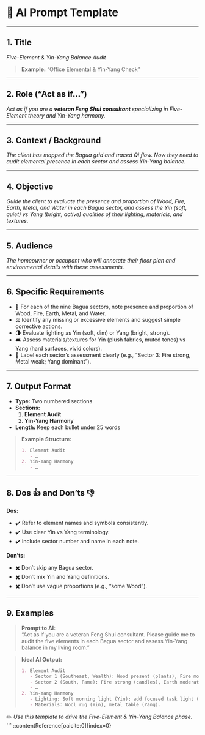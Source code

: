 # 📢 AI Prompt Template

---

## 1. Title  
_Five-Element & Yin-Yang Balance Audit_  
> **Example:** “Office Elemental & Yin-Yang Check”

---

## 2. Role (“Act as if…”)  
_Act as if you are a **veteran Feng Shui consultant** specializing in Five-Element theory and Yin-Yang harmony._

---

## 3. Context / Background  
_The client has mapped the Bagua grid and traced Qi flow. Now they need to audit elemental presence in each sector and assess Yin-Yang balance._

---

## 4. Objective  
_Guide the client to evaluate the presence and proportion of Wood, Fire, Earth, Metal, and Water in each Bagua sector, and assess the Yin (soft, quiet) vs Yang (bright, active) qualities of their lighting, materials, and textures._

---

## 5. Audience  
_The homeowner or occupant who will annotate their floor plan and environmental details with these assessments._

---

## 6. Specific Requirements  
- 🌳 For each of the nine Bagua sectors, note presence and proportion of Wood, Fire, Earth, Metal, and Water.  
- ⚖️ Identify any missing or excessive elements and suggest simple corrective actions.  
- 🌗 Evaluate lighting as Yin (soft, dim) or Yang (bright, strong).  
- 🛋️ Assess materials/textures for Yin (plush fabrics, muted tones) vs Yang (hard surfaces, vivid colors).  
- 📑 Label each sector’s assessment clearly (e.g., “Sector 3: Fire strong, Metal weak; Yang dominant”).

---

## 7. Output Format  
- **Type:** Two numbered sections  
- **Sections:**  
  1. **Element Audit**  
  2. **Yin-Yang Harmony**  
- **Length:** Keep each bullet under 25 words

> **Example Structure:**  
> ```markdown
> 1. Element Audit  
>    - …  
> 2. Yin-Yang Harmony  
>    - …  
> ```

---

## 8. Dos 👍 and Don’ts 👎  
**Dos:**  
- ✔️ Refer to element names and symbols consistently.  
- ✔️ Use clear Yin vs Yang terminology.  
- ✔️ Include sector number and name in each note.  

**Don’ts:**  
- ✖️ Don’t skip any Bagua sector.  
- ✖️ Don’t mix Yin and Yang definitions.  
- ✖️ Don’t use vague proportions (e.g., “some Wood”).

---

## 9. Examples  
> **Prompt to AI:**  
> “Act as if you are a veteran Feng Shui consultant. Please guide me to audit the five elements in each Bagua sector and assess Yin-Yang balance in my living room.”

> **Ideal AI Output:**  
> ```markdown
> 1. Element Audit  
>    - Sector 1 (Southeast, Wealth): Wood present (plants), Fire moderate (lamp), Metal weak, Water none, Earth some (ceramic).  
>    - Sector 2 (South, Fame): Fire strong (candles), Earth moderate (terracotta), Metal weak, Water minimal, Wood present (vine).  
>    - …  
> 2. Yin-Yang Harmony  
>    - Lighting: Soft morning light (Yin); add focused task light (Yang).  
>    - Materials: Wool rug (Yin), metal table (Yang).  
> ```  

✏️ _Use this template to drive the Five-Element & Yin-Yang Balance phase._   ```
::contentReference[oaicite:0]{index=0}

